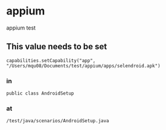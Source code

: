 # appium
appium test

## This value needs to be set
`capabilities.setCapability("app", "/Users/mqu08/Documents/test/appium/apps/selendroid.apk")`

### in 

`public class AndroidSetup`

### at 

`/test/java/scenarios/AndroidSetup.java`

